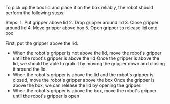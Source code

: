 To pick up the box lid and place it on the box reliably, the robot should perform the following steps:

Steps: 1. Put gripper above lid
       2. Drop gripper around lid
       3. Close gripper around lid
       4. Move gripper above box
       5. Open gripper to release lid onto box

First, put the gripper above the lid.
- When the robot's gripper is not above the lid, move the robot's gripper until the robot's gripper is above the lid
Once the gripper is above the lid, we should be able to grab it by moving the gripper down and closing it around the lid.
- When the robot's gripper is above the lid and the robot's gripper is closed, move the robot's gripper above the box
Once the gripper is above the box, we can release the lid by opening the gripper.
- When the robot's gripper is above the box, move the robot's gripper until the robot's gripper is open